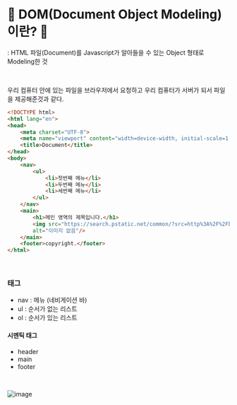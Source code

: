  # 🎃 DOM(Document Object Modeling)이란? 🎃
: HTML 파일(Document)를 Javascript가 알아들을 수 있는 Object 형태로 Modeling한 것

<br/>

우리 컴퓨터 안에 있는 파일을 브라우저에서 요청하고 우리 컴퓨터가 서버가 되서 파일을 제공해준것과 같다.
```html
<!DOCTYPE html>
<html lang="en">
<head>
    <meta charset="UTF-8">
    <meta name="viewport" content="width=device-width, initial-scale=1.0">
    <title>Document</title>
</head>
<body>
    <nav>
        <ul>
            <li>첫번째 메뉴</li>
            <li>두번째 메뉴</li>
            <li>세번째 메뉴</li>
        </ul>
    </nav>
    <main>
        <h1>메인 영역의 제목입니다.</h1>
        <img src="https://search.pstatic.net/common/?src=http%3A%2F%2Fblogfiles.naver.net%2FMjAxNzAxMDdfMjA0%2FMDAxNDgzNzg3NjM2MjIz.h4nyPBHWeCjOzYPvzUQL1EPUP86y6c_mgqYKcM037X4g.cgLTciL3ulg0X5phOxvoj29Vx4YL7P-1oGgtpe_i7Ssg.JPEG.tjwls1624%2Fs0NLbMFJT3.jpg&type=sc960_832"
        alt="이미지 없음"/>
    </main>
    <footer>copyright.</footer>
</html>
``` 
<br/>

### 태그
- nav : 메뉴 (네비게이션 바)
- ul : 순서가 없는 리스트
- ol : 순서가 있는 리스트
#### 시멘틱 태그
- header
- main
- footer

<br/>

![image](https://github.com/limhyerin/StudyNote/assets/70150896/83e17e72-b5b0-4dfa-adab-0db2993b88f5)
